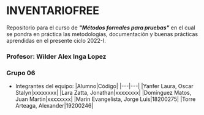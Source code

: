 # INVENTARIOFREE
Repositorio para el curso de ***"Métodos formales para pruebas"***
en el cual se pondra en práctica las metodologias, documentación y buenas prácticas aprendidas en el presente ciclo 2022-I.
### Profesor: Wilder Alex Inga Lopez
### Grupo 06
- Integrantes del equipo:
    |Alumno|Código|
    |---|---|
    |Yanfer Laura, Oscar Stalyn|xxxxxxxx|
    |Lara Zatta, Jonathan|xxxxxxxx|
    |Domínguez Matos, Juan Martin|xxxxxxxx|
    |Marin Evangelista, Jorge Luis|18200275|
    |Torre Arteaga, Alexander|19200246|
